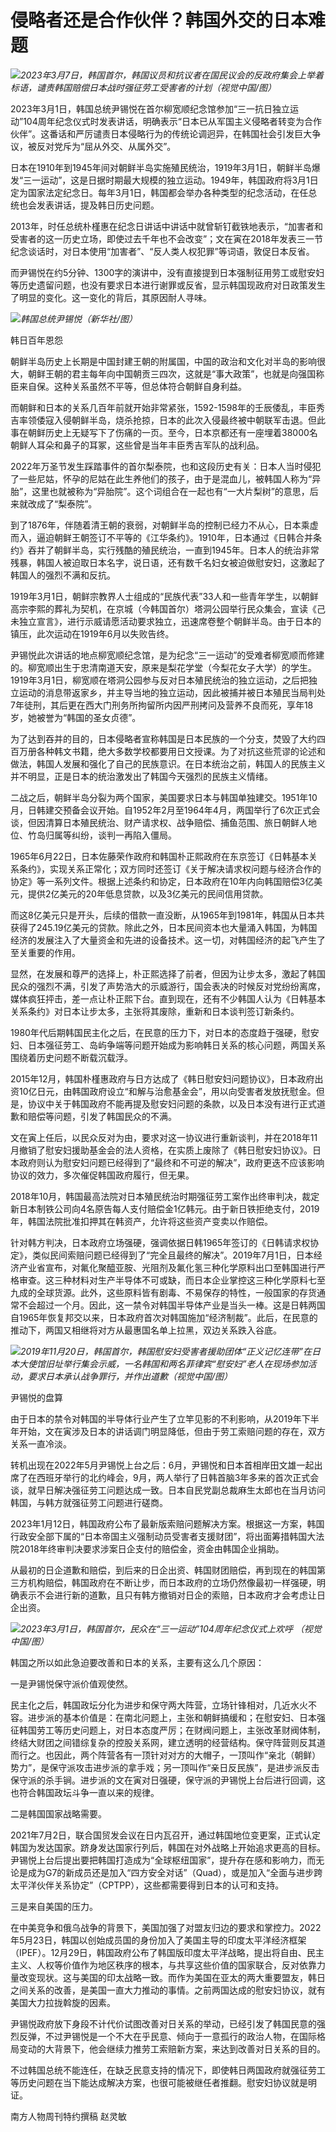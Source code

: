 # 侵略者还是合作伙伴？韩国外交的日本难题

![](https://inews.gtimg.com/om_bt/OAz8-9HLqlvmNo2v_prOC9I-JLLS3vf6vqKbwd79aWIpsAA/1000)_2023年3月7日，韩国首尔，韩国议员和抗议者在国民议会的反政府集会上举着标语，谴责韩国赔偿日本战时强征劳工受害者的计划（视觉中国/图）_

2023年3月1日，韩国总统尹锡悦在首尔柳宽顺纪念馆参加“三一抗日独立运动”104周年纪念仪式时发表讲话，明确表示“日本已从军国主义侵略者转变为合作伙伴”。这番话和严厉谴责日本侵略行为的传统论调迥异，在韩国社会引发巨大争议，被反对党斥为“屈从外交、从属外交”。

日本在1910年到1945年间对朝鲜半岛实施殖民统治，1919年3月1日，朝鲜半岛爆发“三一运动”，这是日据时期最大规模的独立运动。1949年，韩国政府将3月1日定为国家法定纪念日。每年3月1日，韩国都会举办各种类型的纪念活动，在任总统也会发表讲话，提及韩日历史问题。

2013年，时任总统朴槿惠在纪念日讲话中讲话中就曾斩钉截铁地表示，“加害者和受害者的这一历史立场，即使过去千年也不会改变”；文在寅在2018年发表三一节纪念谈话时，对日本使用“加害者”、“反人类人权犯罪”等词语，敦促日本反省。

而尹锡悦在约5分钟、1300字的演讲中，没有直接提到日本强制征用劳工或慰安妇等历史遗留问题，也没有要求日本进行谢罪或反省，显示韩国现政府对日政策发生了明显的变化。这一变化的背后，其原因耐人寻味。

![](https://inews.gtimg.com/om_bt/O6_w0t0y1Py_KV1jDO2Y-3lFW3TiBs0jJ4SKP17qBWmnAAA/1000)_韩国总统尹锡悦（新华社/图）_

韩日百年恩怨

朝鲜半岛历史上长期是中国封建王朝的附属国，中国的政治和文化对半岛的影响很大，朝鲜王朝的君主每年向中国朝贡三四次，这就是“事大政策”，也就是向强国称臣来自保。这种关系虽然不平等，但总体符合朝鲜自身利益。

而朝鲜和日本的关系几百年前就开始非常紧张，1592-1598年的壬辰倭乱，丰臣秀吉率领倭寇入侵朝鲜半岛，烧杀抢掠，日本的此次入侵最终被中朝联军击退。但此事在朝鲜历史上无疑写下了伤痛的一页。至今，日本京都还有一座埋着38000名朝鲜人耳朵和鼻子的耳冢，这些曾是当年丰臣秀吉军队的战利品。

2022年万圣节发生踩踏事件的首尔梨泰院，也和这段历史有关：日本人当时侵犯了一些尼姑，怀孕的尼姑在此生养他们的孩子，由于是混血儿，被韩国人称为“异胎”，这里也就被称为“异胎院”。这个词组合在一起也有“一大片梨树”的意思，后来就改成了“梨泰院”。

到了1876年，伴随着清王朝的衰弱，对朝鲜半岛的控制已经力不从心，日本乘虚而入，逼迫朝鲜王朝签订不平等的《江华条约》。1910年，日本通过《日韩合并条约》吞并了朝鲜半岛，实行残酷的殖民统治，一直到1945年。日本人的统治非常残暴，韩国人被迫取日本名字，说日语，还有数千名妇女被迫做慰安妇，这激起了韩国人的强烈不满和反抗。

1919年3月1日，朝鲜宗教界人士组成的“民族代表”33人和一些青年学生，以朝鲜高宗李熙的葬礼为契机，在京城（今韩国首尔）塔洞公园举行民众集会，宣读《己未独立宣言》，进行示威请愿活动要求独立，迅速席卷整个朝鲜半岛。由于日本的镇压，此次运动在1919年6月以失败告终。

尹锡悦此次讲话的地点柳宽顺纪念馆，是为纪念“三一运动”的受难者柳宽顺而修建的。柳宽顺出生于忠清南道天安，原来是梨花学堂（今梨花女子大学）的学生。1919年3月1日，柳宽顺在塔洞公园参与反对日本殖民统治的独立运动，之后把独立运动的消息带返家乡，并主导当地的独立运动，因此被捕并被日本殖民当局判处7年徒刑，其后更在西大门刑务所拘留所内因严刑拷问及营养不良而死，享年18岁，她被誉为“韩国的圣女贞德”。

为了达到吞并的目的，日本侵略者宣称韩国是日本民族的一个分支，焚毁了大约四百万册各种韩文书籍，绝大多数学校都要用日文授课。为了对抗这些荒谬的论述和做法，韩国人发展和强化了自己的民族意识。在日本统治之前，韩国人的民族主义并不明显，正是日本的统治激发出了韩国今天强烈的民族主义情绪。

二战之后，朝鲜半岛分裂为两个国家，美国要求日本与韩国单独建交。1951年10月，日韩建交预备会议开始。自1952年2月至1964年4月，两国举行了6次正式会谈，但因清算日本殖民统治、财产请求权、战争赔偿、捕鱼范围、旅日朝鲜人地位、竹岛归属等纠纷，谈判一再陷入僵局。

1965年6月22日，日本佐藤荣作政府和韩国朴正熙政府在东京签订《日韩基本关系条约》，实现关系正常化；双方同时还签订《关于解决请求权问题与经济合作的协定》等一系列文件。根据上述条约和协定，日本政府在10年内向韩国赔偿3亿美元，提供2亿美元的20年低息贷款，以及3亿美元的民间信用贷款。

而这8亿美元只是开头，后续的借款一直没断，从1965年到1981年，韩国从日本共获得了245.19亿美元的贷款。除此之外，日本民间资本也大量涌入韩国，为韩国经济的发展注入了大量资金和先进的设备技术。这一切，对韩国经济的起飞产生了至关重要的作用。

显然，在发展和尊严的选择上，朴正熙选择了前者，但因为让步太多，激起了韩国民众的强烈不满，引发了声势浩大的示威游行，国会表决的时候反对党纷纷离席，媒体疯狂抨击，差一点让朴正熙下台。直到现在，还有不少韩国人认为《日韩基本关系条约》对日本让步太多，主张将其废除，重新和日本谈判签订新条约。

1980年代后期韩国民主化之后，在民意的压力下，对日本的态度趋于强硬，慰安妇、日本强征劳工、岛屿争端等问题开始成为影响韩日关系的核心问题，两国关系围绕着历史问题不断载沉载浮。

2015年12月，韩国朴槿惠政府与日方达成了《韩日慰安妇问题协议》，日本政府出资10亿日元，由韩国政府设立“和解与治愈基金会”，用以向受害者发放抚慰金。但是，协议中关于韩国政府不能再提及慰安妇问题的条款，以及日本没有进行正式道歉和赔偿等问题，引发了韩国民众的不满。

文在寅上任后，以民众反对为由，要求对这一协议进行重新谈判，并在2018年11月撤销了慰安妇援助基金会的法人资格，在实质上废除了《韩日慰安妇协议》。日本政府则认为慰安妇问题已经得到了“最终和不可逆的解决”，政府更迭不应该影响协议的效力，多次催促韩国政府履行，但无果。

2018年10月，韩国最高法院对日本殖民统治时期强征劳工案作出终审判决，裁定新日本制铁公司向4名原告每人支付赔偿金1亿韩元。由于新日铁拒绝支付，2019年，韩国法院批准扣押其在韩资产，允许将这些资产变卖以作赔偿。

针对韩方判决，日本政府立场强硬，强调依据日韩1965年签订的《日韩请求权协定》，类似民间索赔问题已经得到了“完全且最终的解决”。2019年7月1日，日本经济产业省宣布，对氟化聚醯亚胺、光阻剂及氟化氢三种化学原料出口至韩国进行严格审查。这三种材料对生产半导体不可或缺，而日本企业掌控这三种化学原料七至九成的全球货源。此外，这些原料皆有剧毒、不易保存的特性，一般国家的存货通常不会超过一个月。因此，这一禁令对韩国半导体产业是当头一棒。这是日韩两国自1965年恢复邦交以来，日本政府首次对韩国施加“经济制裁”。此后，在民意的推动下，两国又相继将对方从最惠国名单上拉黑，双边关系跌入谷底。

![](https://inews.gtimg.com/om_bt/OGkfVQcD9CjqDE4em1r-8_mDU6pjdRMUJm6Yn_xVggCiUAA/1000)_2019年11月20日，韩国首尔，韩国慰安妇受害者援助团体“正义记忆连带”在日本大使馆旧址举行集会示威，一名韩国和两名菲律宾“慰安妇”老人在现场参加活动，要求日本承认战争罪行，并作出道歉（视觉中国/图）_

尹锡悦的盘算

由于日本的禁令对韩国的半导体行业产生了立竿见影的不利影响，从2019年下半年开始，文在寅涉及日本的讲话调门明显降低，但由于劳工索赔问题的存在，双方关系一直冷淡。

转机出现在2022年5月尹锡悦上台之后：6月，尹锡悦和日本首相岸田文雄一起出席了在西班牙举行的北约峰会，9月，两人举行了日韩首脑3年多来的首次正式会谈，就早日解决强征劳工问题达成一致。日本自民党副总裁麻生太郎也在当月访问韩国，与韩方就强征劳工问题进行磋商。

2023年1月12日，韩国政府公布了最新版索赔问题解决方案。根据这一方案，韩国行政安全部下属的“日本帝国主义强制动员受害者支援财团”，将出面筹措韩国大法院2018年终审判决要求涉案日企支付的赔偿金，资金由韩国企业捐助。

从最初的日企道歉和赔偿，到后来的日企出资、韩国财团赔偿，再到现在的韩国第三方机构赔偿，韩国政府在不断让步，而日本政府的立场仍然像最初一样强硬，明确表示不会进行新的道歉，且只有韩方撤销对日企的索赔，日本政府才会考虑让日企出资。

![](https://inews.gtimg.com/om_bt/O_jfjJ-RPXsGl8rKTKwcwFhaf309UxvNdBOICboFJUqU8AA/1000)_2023年3月1日，韩国首尔，民众在“三一运动”104周年纪念仪式上欢呼
（视觉中国/图）_

韩国之所以如此急迫要改善和日本的关系，主要有这么几个原因：

一是尹锡悦保守派价值观使然。

民主化之后，韩国政坛分化为进步和保守两大阵营，立场针锋相对，几近水火不容。进步派的基本价值是：在南北问题上，主张和朝鲜搞缓和；在慰安妇、日本强征韩国劳工等历史问题上，对日本态度严厉；在财阀问题上，主张改革财阀体制，终结大财团之间错综复杂的控股关系网，建立透明的经营结构。保守阵营则反其道而行之。也因此，两个阵营各有一顶针对对方的大帽子，一顶叫作“亲北（朝鲜）势力”，是保守派攻击进步派的拿手戏；另一顶叫作“亲日反民族”，是进步派反击保守派的杀手锏。进步派的文在寅对日强硬，保守派的尹锡悦上台后进行回调，这也符合韩国政坛斗争一直以来的规律。

二是韩国国家战略需要。

2021年7月2日，联合国贸发会议在日内瓦召开，通过韩国地位变更案，正式认定韩国为发达国家。跻身发达国家行列后，韩国在对外战略上开始追求更高的目标。尹锡悦上台后提出要把韩国打造成为“全球枢纽国家”，提升存在感和影响力，而无论是成为G7的新成员还是加入“四方安全对话”（Quad），或是加入“全面与进步跨太平洋伙伴关系协定”（CPTPP），这些都需要得到日本的认可和支持。

三是来自美国的压力。

在中美竞争和俄乌战争的背景下，美国加强了对盟友归边的要求和掌控力。2022年5月23日，韩国以创始成员国的身份加入了美国主导的印度太平洋经济框架（IPEF）。12月29日，韩国政府公布了韩国版印度太平洋战略，提出将自由、民主主义、人权等价值作为地区秩序的根本，与共享这些价值的国家联合，反对依靠力量改变现状。这与美国的印太战略一致。而作为美国在亚太的两大重要盟友，韩日之间关系的改善，是美国一直大力推动的事情。之前两国达成的慰安妇协议，就有美国大力拉拢斡旋的因素。

尹锡悦政府放下身段不计代价试图改善对日关系的举动，已经引发了韩国民意的强烈反弹，不过尹锡悦是一个不大在乎民意、倾向于一意孤行的政治人物，在国际格局变动的大背景下，他会继续力推劳工索赔新方案，来达到改善对日关系的目的。

不过韩国总统不能连任，在缺乏民意支持的情况下，即使韩日两国政府就强征劳工等历史问题在当下能达成解决方案，也很可能被继任者推翻。慰安妇协议就是明证。

南方人物周刊特约撰稿 赵灵敏

